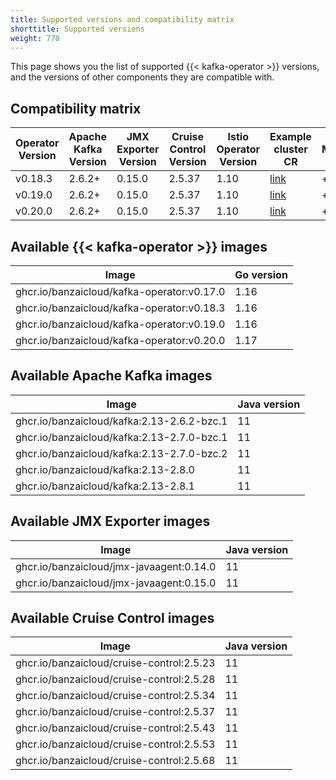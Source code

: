 ```yaml
---
title: Supported versions and compatibility matrix
shorttitle: Supported versions
weight: 770
---
```


This page shows you the list of supported {{< kafka-operator >}} versions, and the versions of other components they are compatible with.

## Compatibility matrix

|Operator Version|Apache Kafka Version|JMX Exporter Version|Cruise Control Version|Istio Operator Version|Example cluster CR|Maintained|
|-------|------|----------------|-------|----|---|-|
|v0.18.3|2.6.2+|0.15.0|2.5.37|1.10|[link](https://github.com/banzaicloud/koperator/blob/v0.18.3/config/samples/simplekafkacluster.yaml)|+|
|v0.19.0|2.6.2+|0.15.0|2.5.37|1.10|[link](https://github.com/banzaicloud/koperator/blob/v0.19.0/config/samples/simplekafkacluster.yaml)|+|
|v0.20.0|2.6.2+|0.15.0|2.5.37|1.10|[link](https://github.com/banzaicloud/koperator/blob/v0.20.0/config/samples/simplekafkacluster.yaml)|+|

## Available {{< kafka-operator >}} images

|Image|Go version|
|-|-|
|ghcr.io/banzaicloud/kafka-operator:v0.17.0|1.16|
|ghcr.io/banzaicloud/kafka-operator:v0.18.3|1.16|
|ghcr.io/banzaicloud/kafka-operator:v0.19.0 |1.16|
|ghcr.io/banzaicloud/kafka-operator:v0.20.0 |1.17|

## Available Apache Kafka images

|Image|Java version|
|-|-|
|ghcr.io/banzaicloud/kafka:2.13-2.6.2-bzc.1|11|
|ghcr.io/banzaicloud/kafka:2.13-2.7.0-bzc.1|11|
|ghcr.io/banzaicloud/kafka:2.13-2.7.0-bzc.2|11|
|ghcr.io/banzaicloud/kafka:2.13-2.8.0|11|
|ghcr.io/banzaicloud/kafka:2.13-2.8.1|11|

## Available JMX Exporter images

|Image|Java version|
|-|-|
|ghcr.io/banzaicloud/jmx-javaagent:0.14.0|11|
|ghcr.io/banzaicloud/jmx-javaagent:0.15.0|11|

## Available Cruise Control images

|Image|Java version|
|-|-|
|ghcr.io/banzaicloud/cruise-control:2.5.23|11|
|ghcr.io/banzaicloud/cruise-control:2.5.28|11|
|ghcr.io/banzaicloud/cruise-control:2.5.34|11|
|ghcr.io/banzaicloud/cruise-control:2.5.37|11|
|ghcr.io/banzaicloud/cruise-control:2.5.43|11|
|ghcr.io/banzaicloud/cruise-control:2.5.53|11|
|ghcr.io/banzaicloud/cruise-control:2.5.68|11|
